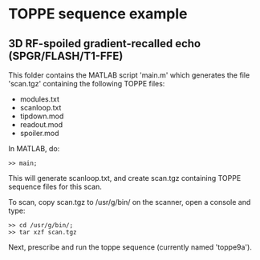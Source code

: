 # TOPPE sequence example 

## 3D RF-spoiled gradient-recalled echo (SPGR/FLASH/T1-FFE)

This folder contains the MATLAB script 'main.m' which generates the file 'scan.tgz' containing the following TOPPE files:

+ modules.txt
+ scanloop.txt
+ tipdown.mod
+ readout.mod
+ spoiler.mod

In MATLAB, do:

``` >> main; ```

This will generate scanloop.txt, and create scan.tgz containing TOPPE sequence files for this scan.

To scan, copy scan.tgz to /usr/g/bin/ on the scanner, open a console and type:

```
>> cd /usr/g/bin/;
>> tar xzf scan.tgz
```

Next, prescribe and run the toppe sequence (currently named 'toppe9a').


